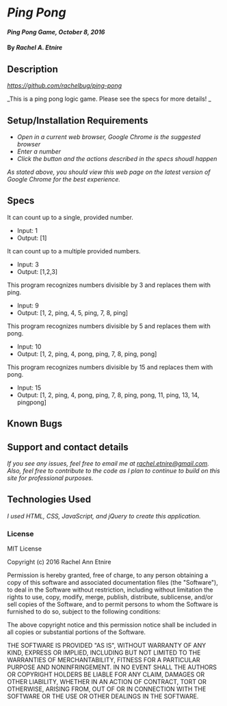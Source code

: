 # _Ping Pong_

#### _Ping Pong Game, October 8, 2016_

#### By _**Rachel A. Etnire**_

## Description

_https://github.com/rachelbug/ping-pong_

_This is a ping pong logic game.  Please see the specs for more details! _

## Setup/Installation Requirements

* _Open in a current web browser, Google Chrome is the suggested browser_
* _Enter a number_
* _Click the button and the actions described in the specs shoudl happen_

_As stated above, you should view this web page on the latest version of Google Chrome for the best experience._

## Specs

It can count up to a single, provided number.
* Input: 1
* Output: [1]

It can count up to a multiple provided numbers.
* Input: 3
* Output: [1,2,3]

This program recognizes numbers divisible by 3 and replaces them with ping.
* Input: 9
* Output: [1, 2, ping, 4, 5, ping, 7, 8, ping]

This program recognizes numbers divisible by 5 and replaces them with pong.
* Input: 10
* Output: [1, 2, ping, 4, pong, ping, 7, 8, ping, pong]

This program recognizes numbers divisible by 15 and replaces them with pong.
* Input: 15
* Output: [1, 2, ping, 4, pong, ping, 7, 8, ping, pong, 11, ping, 13, 14, pingpong]


## Known Bugs

## Support and contact details

_If you see any issues, feel free to email me at rachel.etnire@gmail.com.  Also, feel free to contribute to the code as I plan to continue to build on this site for professional purposes._

## Technologies Used

_I used HTML, CSS, JavaScript, and jQuery to create this application._

### License

MIT License

Copyright (c) 2016 Rachel Ann Etnire

Permission is hereby granted, free of charge, to any person obtaining a copy
of this software and associated documentation files (the "Software"), to deal
in the Software without restriction, including without limitation the rights
to use, copy, modify, merge, publish, distribute, sublicense, and/or sell
copies of the Software, and to permit persons to whom the Software is
furnished to do so, subject to the following conditions:

The above copyright notice and this permission notice shall be included in all
copies or substantial portions of the Software.

THE SOFTWARE IS PROVIDED "AS IS", WITHOUT WARRANTY OF ANY KIND, EXPRESS OR
IMPLIED, INCLUDING BUT NOT LIMITED TO THE WARRANTIES OF MERCHANTABILITY,
FITNESS FOR A PARTICULAR PURPOSE AND NONINFRINGEMENT. IN NO EVENT SHALL THE
AUTHORS OR COPYRIGHT HOLDERS BE LIABLE FOR ANY CLAIM, DAMAGES OR OTHER
LIABILITY, WHETHER IN AN ACTION OF CONTRACT, TORT OR OTHERWISE, ARISING FROM,
OUT OF OR IN CONNECTION WITH THE SOFTWARE OR THE USE OR OTHER DEALINGS IN THE
SOFTWARE.
